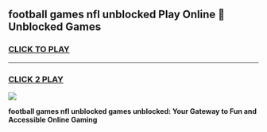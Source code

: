 
## football games nfl unblocked Play Online 👋 Unblocked Games
<h3>
<a href="https://premium.freeplayer.one?title=football_games_nfl_unblocked&ref=19F">CLICK TO PLAY</a></h3>
<hr>

<h3>
<a href="https://premium.freeplayer.one?title=football_games_nfl_unblocked&ref=19F">CLICK 2 PLAY</a>
  
</h3>

<a href="https://premium.freeplayer.one?title=football_games_nfl_unblocked&ref=19F"><img src="https://clearcache.store/games.png"></a>


**football games nfl unblocked games unblocked: Your Gateway to Fun and Accessible Online Gaming**
